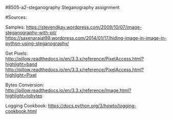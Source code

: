 #8505-a2-steganography
Steganography assignment

#Sources:

Samples:
https://stevendkay.wordpress.com/2009/10/07/image-steganography-with-pil/
https://saxenarajat99.wordpress.com/2014/01/17/hiding-image-in-image-in-python-using-steganography/

Get Pixels:
http://pillow.readthedocs.io/en/3.3.x/reference/PixelAccess.html?highlight=band
http://pillow.readthedocs.io/en/3.3.x/reference/PixelAccess.html?highlight=Pixel

Bytes Conversion:
http://pillow.readthedocs.io/en/3.3.x/reference/Image.html?highlight=tobytes

Logging Cookbook:
https://docs.python.org/3/howto/logging-cookbook.html